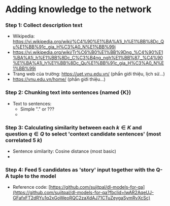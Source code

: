 # Adding knowledge to the network



### Step 1: Collect description text



- Wikipedia: https://vi.wikipedia.org/wiki/%C4%90%E1%BA%A1i_h%E1%BB%8Dc_Qu%E1%BB%91c_gia_H%C3%A0_N%E1%BB%99i
- https://vi.wikipedia.org/wiki/Tr%C6%B0%E1%BB%9Dng_%C4%90%E1%BA%A1i_h%E1%BB%8Dc_C%C3%B4ng_ngh%E1%BB%87,_%C4%90%E1%BA%A1i_h%E1%BB%8Dc_Qu%E1%BB%91c_gia_H%C3%A0_N%E1%BB%99i
- Trang web của trường: https://uet.vnu.edu.vn/ (phần giới thiệu, lịch sử...)
- https://vnu.edu.vn/home/ (phần giới thiệu...)

### Step 2: Chunking text into sentences (named {K})

- Text to sentences: 
  - Simple "." or ???
  - 

### Step 3: Calculating similarity between each $k \in K$ and question $q \in Q$ to select 'context candidate sentences' (most correlated 5 $k$)

- Sentence similarity: Cosine distance (most basic)
- 

### Step 4: Feed 5 candidates as 'story' input together with the Q-A tuple to the model

- Reference code: [https://github.com/sujitpal/dl-models-for-qa](https://github.com/sujitpal/dl-models-for-qa?fbclid=IwAR2AqeUJ-GFafxFT2dRYu1q2xGoWeoRQC2zaXdAJ71CTuZeygaSymRvXcSc)
